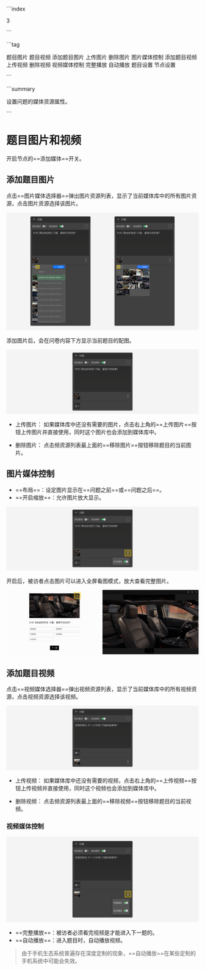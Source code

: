 \```index

3

\```

\```tag

题目图片 题目视频 添加题目图片 上传图片 删除图片 图片媒体控制 添加题目视频 上传视频 删除视频 视频媒体控制 完整播放 自动播放 题目设置 节点设置

\```

\```summary

设置问题的媒体资源属性。

\```

# 题目图片和视频

开启节点的==添加媒体==开关。

## 添加题目图片

点击==图片媒体选择器==弹出图片资源列表，显示了当前媒体库中的所有图片资源，点击图片资源选择该图片。

<img src='../assets/01questionSetting/03questionPictureAndVideo/image-menu.png'>

添加图片后，会在问卷内容下方显示当前题目的配图。

<img src='../assets/01questionSetting/03questionPictureAndVideo/image.png'>

+ 上传图片：
如果媒体库中还没有需要的图片，点击右上角的==上传图片==按钮上传图片并直接使用，同时这个图片也会添加到媒体库中。

+ 删除图片：
点击频资源列表最上面的==移除图片==按钮移除题目的当前图片。

## 图片媒体控制

+ ==布局==：设定图片显示在==问题之前==或==问题之后==。
+ ==开启缩放==：允许图片放大显示。
  
<img src='../assets/01questionSetting/03questionPictureAndVideo/zoom-in.png'>

开启后，被访者点击图片可以进入全屏看图模式，放大查看完整图片。

<img src='../assets/01questionSetting/03questionPictureAndVideo/zoom-in-preview.png'>

## 添加题目视频

点击==视频媒体选择器==弹出视频资源列表，显示了当前媒体库中的所有视频资源，点击视频资源选择该视频。

<img src='../assets/01questionSetting/03questionPictureAndVideo/video.png'>

+ 上传视频：
如果媒体库中还没有需要的视频，点击右上角的==上传视频==按钮上传视频并直接使用，同时这个视频也会添加到媒体库中。

+ 删除视频：
点击频资源列表最上面的==移除视频==按钮移除题目的当前视频。

### 视频媒体控制

<img src='../assets/01questionSetting/03questionPictureAndVideo/auto-play.png'>

+ ==完整播放==：被访者必须看完视频是才能进入下一题的。
+ ==自动播放==：进入题目时，自动播放视频。

> 由于手机生态系统普遍存在深度定制的现象，==自动播放==在某些定制的手机系统中可能会失效。
